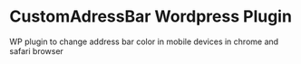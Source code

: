 # CustomAdressBar Wordpress Plugin
 WP plugin to change address bar color in mobile devices in chrome and safari browser
